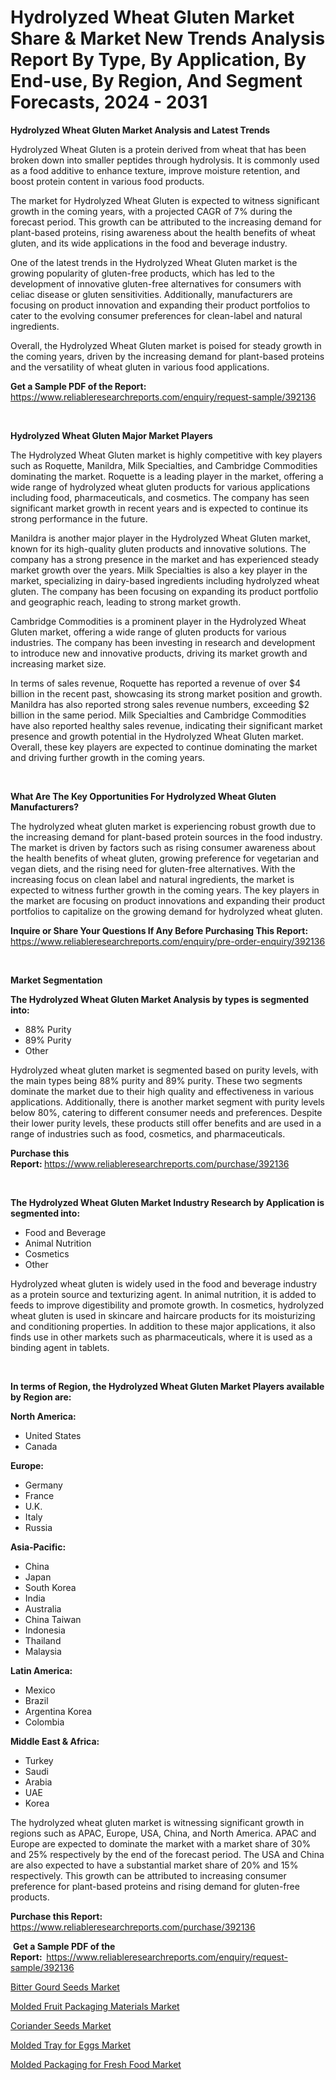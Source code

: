 <p><h1>Hydrolyzed Wheat Gluten Market Share & Market New Trends Analysis Report By Type, By Application, By End-use, By Region, And Segment Forecasts, 2024 - 2031</h1></p><p><strong>Hydrolyzed Wheat Gluten Market Analysis and Latest Trends</strong></p>
<p><p>Hydrolyzed Wheat Gluten is a protein derived from wheat that has been broken down into smaller peptides through hydrolysis. It is commonly used as a food additive to enhance texture, improve moisture retention, and boost protein content in various food products.</p><p>The market for Hydrolyzed Wheat Gluten is expected to witness significant growth in the coming years, with a projected CAGR of 7% during the forecast period. This growth can be attributed to the increasing demand for plant-based proteins, rising awareness about the health benefits of wheat gluten, and its wide applications in the food and beverage industry.</p><p>One of the latest trends in the Hydrolyzed Wheat Gluten market is the growing popularity of gluten-free products, which has led to the development of innovative gluten-free alternatives for consumers with celiac disease or gluten sensitivities. Additionally, manufacturers are focusing on product innovation and expanding their product portfolios to cater to the evolving consumer preferences for clean-label and natural ingredients.</p><p>Overall, the Hydrolyzed Wheat Gluten market is poised for steady growth in the coming years, driven by the increasing demand for plant-based proteins and the versatility of wheat gluten in various food applications.</p></p>
<p><strong>Get a Sample PDF of the Report:&nbsp;</strong> <a href="https://www.reliableresearchreports.com/enquiry/request-sample/392136">https://www.reliableresearchreports.com/enquiry/request-sample/392136</a></p>
<p>&nbsp;</p>
<p><strong>Hydrolyzed Wheat Gluten Major Market Players</strong></p>
<p><p>The Hydrolyzed Wheat Gluten market is highly competitive with key players such as Roquette, Manildra, Milk Specialties, and Cambridge Commodities dominating the market. Roquette is a leading player in the market, offering a wide range of hydrolyzed wheat gluten products for various applications including food, pharmaceuticals, and cosmetics. The company has seen significant market growth in recent years and is expected to continue its strong performance in the future.</p><p>Manildra is another major player in the Hydrolyzed Wheat Gluten market, known for its high-quality gluten products and innovative solutions. The company has a strong presence in the market and has experienced steady market growth over the years. Milk Specialties is also a key player in the market, specializing in dairy-based ingredients including hydrolyzed wheat gluten. The company has been focusing on expanding its product portfolio and geographic reach, leading to strong market growth.</p><p>Cambridge Commodities is a prominent player in the Hydrolyzed Wheat Gluten market, offering a wide range of gluten products for various industries. The company has been investing in research and development to introduce new and innovative products, driving its market growth and increasing market size.</p><p>In terms of sales revenue, Roquette has reported a revenue of over $4 billion in the recent past, showcasing its strong market position and growth. Manildra has also reported strong sales revenue numbers, exceeding $2 billion in the same period. Milk Specialties and Cambridge Commodities have also reported healthy sales revenue, indicating their significant market presence and growth potential in the Hydrolyzed Wheat Gluten market. Overall, these key players are expected to continue dominating the market and driving further growth in the coming years.</p></p>
<p>&nbsp;</p>
<p><strong>What Are The Key Opportunities For Hydrolyzed Wheat Gluten Manufacturers?</strong></p>
<p><p>The hydrolyzed wheat gluten market is experiencing robust growth due to the increasing demand for plant-based protein sources in the food industry. The market is driven by factors such as rising consumer awareness about the health benefits of wheat gluten, growing preference for vegetarian and vegan diets, and the rising need for gluten-free alternatives. With the increasing focus on clean label and natural ingredients, the market is expected to witness further growth in the coming years. The key players in the market are focusing on product innovations and expanding their product portfolios to capitalize on the growing demand for hydrolyzed wheat gluten.</p></p>
<p><strong>Inquire or Share Your Questions If Any Before Purchasing This Report:</strong> <a href="https://www.reliableresearchreports.com/enquiry/pre-order-enquiry/392136">https://www.reliableresearchreports.com/enquiry/pre-order-enquiry/392136</a></p>
<p>&nbsp;</p>
<p><strong>Market Segmentation</strong></p>
<p><strong>The Hydrolyzed Wheat Gluten Market Analysis by types is segmented into:</strong></p>
<p><ul><li>88% Purity</li><li>89% Purity</li><li>Other</li></ul></p>
<p><p>Hydrolyzed wheat gluten market is segmented based on purity levels, with the main types being 88% purity and 89% purity. These two segments dominate the market due to their high quality and effectiveness in various applications. Additionally, there is another market segment with purity levels below 80%, catering to different consumer needs and preferences. Despite their lower purity levels, these products still offer benefits and are used in a range of industries such as food, cosmetics, and pharmaceuticals.</p></p>
<p><strong>Purchase this Report:&nbsp;</strong><a href="https://www.reliableresearchreports.com/purchase/392136">https://www.reliableresearchreports.com/purchase/392136</a></p>
<p>&nbsp;</p>
<p><strong>The Hydrolyzed Wheat Gluten Market Industry Research by Application is segmented into:</strong></p>
<p><ul><li>Food and Beverage</li><li>Animal Nutrition</li><li>Cosmetics</li><li>Other</li></ul></p>
<p><p>Hydrolyzed wheat gluten is widely used in the food and beverage industry as a protein source and texturizing agent. In animal nutrition, it is added to feeds to improve digestibility and promote growth. In cosmetics, hydrolyzed wheat gluten is used in skincare and haircare products for its moisturizing and conditioning properties. In addition to these major applications, it also finds use in other markets such as pharmaceuticals, where it is used as a binding agent in tablets.</p></p>
<p>&nbsp;</p>
<p><strong>In terms of Region, the Hydrolyzed Wheat Gluten Market Players available by Region are:</strong></p>
<p>
    <p> <strong> North America: </strong>
        <ul>
            <li>United States</li>
            <li>Canada</li>
        </ul>
        </p> 
    <p> <strong> Europe: </strong>
        <ul>
            <li>Germany</li>
            <li>France</li>
            <li>U.K.</li>
            <li>Italy</li>
            <li>Russia</li>
        </ul>
        </p> 
    <p> <strong> Asia-Pacific: </strong>
        <ul>
            <li>China</li>
            <li>Japan</li>
            <li>South Korea</li>
            <li>India</li>
            <li>Australia</li>
            <li>China Taiwan</li>
            <li>Indonesia</li>
            <li>Thailand</li>
            <li>Malaysia</li>
        </ul>
        </p> 
    <p> <strong> Latin America: </strong>
        <ul>
            <li>Mexico</li>
            <li>Brazil</li>
            <li>Argentina Korea</li>
            <li>Colombia</li>
        </ul>
        </p> 
    <p> <strong> Middle East & Africa: </strong>
        <ul>
            <li>Turkey</li>
            <li>Saudi</li>
            <li>Arabia</li>
            <li>UAE</li>
            <li>Korea</li>
        </ul>
    </p>
    </p>
<p><p>The hydrolyzed wheat gluten market is witnessing significant growth in regions such as APAC, Europe, USA, China, and North America. APAC and Europe are expected to dominate the market with a market share of 30% and 25% respectively by the end of the forecast period. The USA and China are also expected to have a substantial market share of 20% and 15% respectively. This growth can be attributed to increasing consumer preference for plant-based proteins and rising demand for gluten-free products.</p></p>
<p><strong>Purchase this Report: </strong><a href="https://www.reliableresearchreports.com/purchase/392136">https://www.reliableresearchreports.com/purchase/392136</a></p>
<p>&nbsp;<strong>Get a Sample PDF of the Report:&nbsp;&nbsp;</strong><a href="https://www.reliableresearchreports.com/enquiry/request-sample/392136">https://www.reliableresearchreports.com/enquiry/request-sample/392136</a></p>
<p><strong></strong></p>
<p><p><a href="https://view.publitas.com/reportprime-1/bitter-gourd-seeds-market-dynamics-2024-2031-also-about-its-market-trends-projections-and-opportunities/">Bitter Gourd Seeds Market</a></p><p><a href="https://ivy-potential-64b.notion.site/Molded-Fruit-Packaging-Materials-Market-Size-Growth-and-Forecast-from-2024-2031-2f037b10cc6b48b08b03fe64498a2d8b">Molded Fruit Packaging Materials Market</a></p><p><a href="https://view.publitas.com/reportprime-1/coriander-seeds-market-size-share-trends-analysis-report-by-application-regional-outlook-competitive-strategies-and-segment-forecasts-2024-2031/">Coriander Seeds Market</a></p><p><a href="https://five-trouble-98a.notion.site/Molded-Tray-for-Eggs-Market-Centers-on-Aspects-such-as-Market-Growth-Market-Share-Market-Opportuni-982bd02d8462408f92979b38f7217262">Molded Tray for Eggs Market</a></p><p><a href="https://nifty-kite-d51.notion.site/Molded-Packaging-for-Fresh-Food-Market-Research-Report-Provides-Critical-Insights-that-can-help-Shap-4b5a7d3d52a54453b630a656c9f4985b">Molded Packaging for Fresh Food Market</a></p></p>